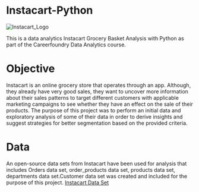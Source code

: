 # Instacart-Python
![Instacart_Logo](https://github.com/marcela-1990/Instacart-Python/assets/133106624/90367547-74b7-441d-812c-284c1f077d4c)


This is a data analytics Instacart Grocery Basket Analysis with Python as part of the Careerfoundry Data Analytics course.

# Objective
Instacart is an online grocery store that operates through an app. Although, they already have very good sales, they want to uncover more information about their sales patterns to target different customers with applicable marketing campaigns to see whether they have an effect on the sale of their products. 
The purpose of this project was to perform an initial data and exploratory analysis of some of their data in order to derive insights and suggest strategies for better segmentation based on the provided criteria.

# Data
An open-source data sets from Instacart have been used for analysis that includes Orders data set, order_products data set, products data set, departments data set.Customer data set was created and included for the purpose of this project.
[Instacart Data Set](https://www.instacart.com/datasets/grocery-shopping-2017)




